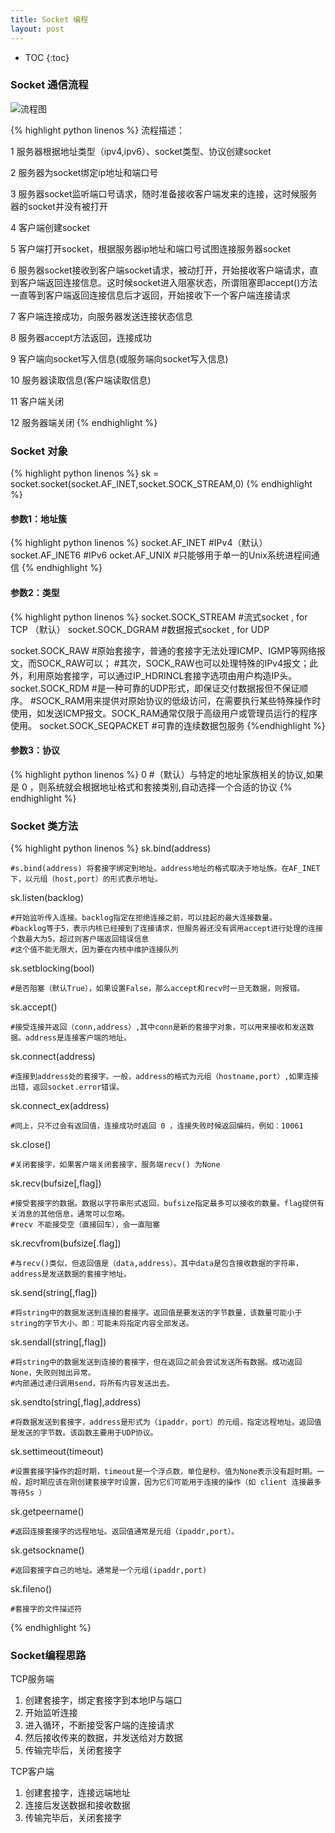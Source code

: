 ```yaml
---
title: Socket 编程
layout: post
---
```


* TOC
{:toc}

### Socket 通信流程


![流程图]({{site.baseurl}}/images/images/6232536.jpg)

{% highlight python linenos %}
流程描述：

1 服务器根据地址类型（ipv4,ipv6）、socket类型、协议创建socket

2 服务器为socket绑定ip地址和端口号

3 服务器socket监听端口号请求，随时准备接收客户端发来的连接，这时候服务器的socket并没有被打开

4 客户端创建socket

5 客户端打开socket，根据服务器ip地址和端口号试图连接服务器socket

6 服务器socket接收到客户端socket请求，被动打开，开始接收客户端请求，直到客户端返回连接信息。这时候socket进入阻塞状态，所谓阻塞即accept()方法一直等到客户端返回连接信息后才返回，开始接收下一个客户端连接请求

7 客户端连接成功，向服务器发送连接状态信息

8 服务器accept方法返回，连接成功

9 客户端向socket写入信息(或服务端向socket写入信息)

10 服务器读取信息(客户端读取信息)

11 客户端关闭

12 服务器端关闭
{% endhighlight %}

### Socket 对象

{% highlight python linenos %}
sk = socket.socket(socket.AF_INET,socket.SOCK_STREAM,0)
{% endhighlight %}

#### 参数1：地址簇

{% highlight python linenos %}
socket.AF_INET      #IPv4（默认）
socket.AF_INET6     #IPv6
ocket.AF_UNIX       #只能够用于单一的Unix系统进程间通信
{% endhighlight %}

#### 参数2：类型

{% highlight python linenos %}
socket.SOCK_STREAM      #流式socket , for TCP （默认）
socket.SOCK_DGRAM       #数据报式socket , for UDP

socket.SOCK_RAW         #原始套接字，普通的套接字无法处理ICMP、IGMP等网络报文，而SOCK_RAW可以；
                        #其次，SOCK_RAW也可以处理特殊的IPv4报文；此外，利用原始套接字，可以通过IP_HDRINCL套接字选项由用户构造IP头。
socket.SOCK_RDM         #是一种可靠的UDP形式，即保证交付数据报但不保证顺序。
                        #SOCK_RAM用来提供对原始协议的低级访问，在需要执行某些特殊操作时使用，如发送ICMP报文。SOCK_RAM通常仅限于高级用户或管理员运行的程序使用。
socket.SOCK_SEQPACKET   #可靠的连续数据包服务
{%endhighlight %}

#### 参数3：协议

{% highlight python linenos %}
0       #（默认）与特定的地址家族相关的协议,如果是 0 ，则系统就会根据地址格式和套接类别,自动选择一个合适的协议
{% endhighlight %}

### Socket 类方法

{% highlight python linenos %}
sk.bind(address)

    #s.bind(address) 将套接字绑定到地址。address地址的格式取决于地址族。在AF_INET下，以元组（host,port）的形式表示地址。

sk.listen(backlog)

    #开始监听传入连接。backlog指定在拒绝连接之前，可以挂起的最大连接数量。
    #backlog等于5，表示内核已经接到了连接请求，但服务器还没有调用accept进行处理的连接个数最大为5，超过则客户端返回错误信息
    #这个值不能无限大，因为要在内核中维护连接队列

sk.setblocking(bool)

    #是否阻塞（默认True），如果设置False，那么accept和recv时一旦无数据，则报错。

sk.accept()

    #接受连接并返回（conn,address）,其中conn是新的套接字对象，可以用来接收和发送数据。address是连接客户端的地址。

sk.connect(address)

    #连接到address处的套接字。一般，address的格式为元组（hostname,port）,如果连接出错，返回socket.error错误。

sk.connect_ex(address)

    #同上，只不过会有返回值，连接成功时返回 0 ，连接失败时候返回编码，例如：10061

sk.close()

    #关闭套接字，如果客户端关闭套接字，服务端recv() 为None

sk.recv(bufsize[,flag])

    #接受套接字的数据。数据以字符串形式返回，bufsize指定最多可以接收的数量。flag提供有关消息的其他信息，通常可以忽略。
    #recv 不能接受空（直接回车），会一直阻塞

sk.recvfrom(bufsize[.flag])

    #与recv()类似，但返回值是（data,address）。其中data是包含接收数据的字符串，address是发送数据的套接字地址。

sk.send(string[,flag])

    #将string中的数据发送到连接的套接字。返回值是要发送的字节数量，该数量可能小于string的字节大小。即：可能未将指定内容全部发送。

sk.sendall(string[,flag])

    #将string中的数据发送到连接的套接字，但在返回之前会尝试发送所有数据。成功返回None，失败则抛出异常。
    #内部通过递归调用send，将所有内容发送出去。

sk.sendto(string[,flag],address)

    #将数据发送到套接字，address是形式为（ipaddr，port）的元组，指定远程地址。返回值是发送的字节数。该函数主要用于UDP协议。

sk.settimeout(timeout)

    #设置套接字操作的超时期，timeout是一个浮点数，单位是秒。值为None表示没有超时期。一般，超时期应该在刚创建套接字时设置，因为它们可能用于连接的操作（如 client 连接最多等待5s ）

sk.getpeername()

    #返回连接套接字的远程地址。返回值通常是元组（ipaddr,port）。

sk.getsockname()

    #返回套接字自己的地址。通常是一个元组(ipaddr,port)

sk.fileno()

    #套接字的文件描述符
{% endhighlight %}

### Socket编程思路

TCP服务端

1. 创建套接字，绑定套接字到本地IP与端口  
2. 开始监听连接  
3. 进入循环，不断接受客户端的连接请求  
4. 然后接收传来的数据，并发送给对方数据  
5. 传输完毕后，关闭套接字  

TCP客户端

1. 创建套接字，连接远端地址  
2. 连接后发送数据和接收数据  
3. 传输完毕后，关闭套接字  